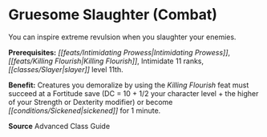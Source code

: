 ﻿---
cssclass: [feats]

---
# Gruesome Slaughter (Combat)

You can inspire extreme revulsion when you slaughter your enemies.

**Prerequisites:** _[[feats/Intimidating Prowess|Intimidating Prowess]]_, _[[feats/Killing Flourish|Killing Flourish]]_, Intimidate 11 ranks, _[[classes/Slayer|slayer]]_ level 11th.

**Benefit:** Creatures you demoralize by using the _Killing Flourish_ feat must succeed at a Fortitude save (DC = 10 + 1/2 your character level + the higher of your Strength or Dexterity modifier) or become _[[conditions/Sickened|sickened]]_ for 1 minute.

**Source** Advanced Class Guide